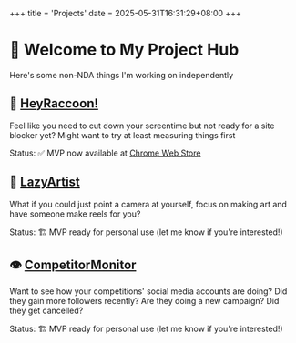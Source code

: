+++
title = 'Projects'
date = 2025-05-31T16:31:29+08:00
+++

# 👋 Welcome to My Project Hub

Here's some non-NDA things I'm working on independently


## 🦝 [HeyRaccoon!](https://heyraccoon.com)

Feel like you need to cut down your screentime but not ready for a site blocker yet? Might want to try at least measuring things first

Status: ✅ MVP now available at [Chrome Web Store](https://chromewebstore.google.com/detail/heyraccoon-browser-analyt/dpcgngcnhefnffoggbhllcnlnonnegfo)


## 🎨 [LazyArtist](https://lazyartistwebdemo-5mzkfvzu9w6xigwh7ffbcr.streamlit.app/)

What if you could just point a camera at yourself, focus on making art and have someone make reels for you?

Status: 🏗️ MVP ready for personal use (let me know if you're interested!)


## 👁️ [CompetitorMonitor](https://socmedstatsapp.streamlit.app/)
Want to see how your competitions' social media accounts are doing? Did they gain more followers recently? Are they doing a new campaign? Did they get cancelled?

Status: 🏗️ MVP ready for personal use (let me know if you're interested!)


